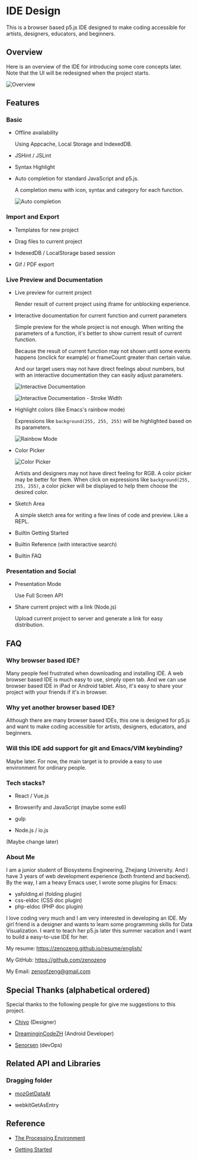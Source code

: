 # IDE Design

This is a browser based p5.js IDE designed to
make coding accessible for artists, designers, educators, and beginners.

## Overview

Here is an overview of the IDE for introducing some core concepts later.
Note that the UI will be redesigned when the project starts.

![Overview](overview.png)

## Features

### Basic

- Offline availability

    Using Appcache, Local Storage and IndexedDB.

- JSHint / JSLint

- Syntax Highlight

- Auto completion for standard JavaScript and p5.js.

    A completion menu with icon, syntax and category for each function.

    ![Auto completion](auto-completion.png)

### Import and Export

- Templates for new project

- Drag files to current project

- IndexedDB / LocalStorage based session

- Gif / PDF export

### Live Preview and Documentation

- Live preview for current project

    Render result of current project using iframe for unblocking experience.

- Interactive documentation for current function and current parameters

    Simple preview for the whole project is not enough.
    When writing the parameters of a function,
    it's better to show current result of current function.

    Because the result of current function may not shown until some events happens (onclick for example)
    or frameCount greater than certain value.

    And our target users may not have direct feelings about numbers,
    but with an interactive documentation they can easily adjust parameters.

    ![Interactive Documentation](interactive-documentation.png)

    ![Interactive Documentation - Stroke Width](interactive-documentation-2.png)

- Highlight colors (like Emacs's rainbow mode)

    Expressions like `background(255, 255, 255)` will be highlighted based on its parameters.

    ![Rainbow Mode](rainbow.png)

- Color Picker

    ![Color Picker](color-picker.png)

    Artists and designers may not have direct feeling for RGB.
    A color picker may be better for them.
    When click on expressions like `background(255, 255, 255)`,
    a color picker will be displayed to help them choose the desired color.

- Sketch Area

    A simple sketch area for writing a few lines of code and preview.
    Like a REPL.

- Builtin Getting Started

- Builtin Reference (with interactive search)

- Builtin FAQ

### Presentation and Social

- Presentation Mode

    Use Full Screen API

- Share current project with a link (Node.js)

    Upload current project to server and generate a link for easy distribution.

## FAQ

### Why browser based IDE?

Many people feel frustrated when downloading and installing IDE.
A web browser based IDE is much easy to use, simply open tab.
And we can use browser based IDE in iPad or Android tablet.
Also, it's easy to share your project with your friends if it's in browser.

### Why yet another browser based IDE?

Although there are many browser based IDEs,
this one is designed for p5.js and want to make coding accessible for artists, designers, educators, and beginners.

### Will this IDE add support for git and Emacs/VIM keybinding?

Maybe later. For now, the main target is to provide a easy to use environment for ordinary people.

### Tech stacks?

- React / Vue.js

- Browserify and JavaScript (maybe some es6)

- gulp

- Node.js / io.js

(Maybe change later)

### About Me

I am a junior student of Biosystems Engineering, Zhejiang University.
And I have 3 years of web development experience (both frontend and backend).
By the way, I am a heavy Emacs user, I wrote some plugins for Emacs:

- yafolding.el (folding plugin)
- css-eldoc (CSS doc plugin)
- php-eldoc (PHP doc plugin)

I love coding very much and I am very interested in developing an IDE.
My girl friend is a designer and wants to learn some programming skills for Data Visualization.
I want to teach her p5.js later this summer vacation and I want to build a easy-to-use IDE for her.

My resume: https://zenozeng.github.io/resume/english/

My GitHub: https://github.com/zenozeng

My Email: zenoofzeng@gmail.com

## Special Thanks (alphabetical ordered)

Special thanks to the following people for give me suggestions to this project.

- [Chiyo](http://chiyo.me) (Designer)

- [DreaminginCodeZH](https://github.com/DreaminginCodeZH) (Android Developer)

- [Senorsen](https://github.com/Senorsen) (devOps)

## Related API and Libraries

### Dragging folder

- [mozGetDataAt](http://stackoverflow.com/questions/11620939/is-there-a-mozilla-equivalent-to-webkitgetasentry)

- webkitGetAsEntry

## Reference

- [The Processing Environment](https://processing.org/reference/environment/)

- [Getting Started](https://processing.org/tutorials/gettingstarted/)
